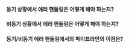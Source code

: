 #### 동기 상황에서 에러 핸들링은 어떻게 해야 하는지?

#### 비동기 상황에서 에러 핸들링은 어떻게 해야 하는지?

#### 동기/비동기 에러 핸들링에서의 파이프라인의 이점은?
